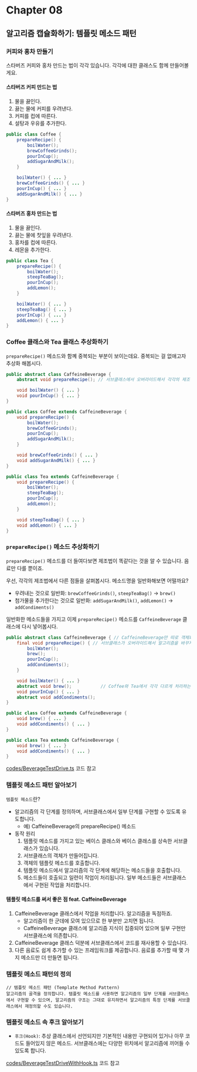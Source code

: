 # Chapter 08

## 알고리즘 캡슐화하기: 템플릿 메소드 패턴

### 커피와 홍차 만들기

스타버즈 커피와 홍차 만드는 법이 각각 있습니다. 각각에 대한 클래스도 함께 만들어볼게요.

#### 스타버즈 커피 만드는 법

1. 물을 끓인다.
2. 끓는 물에 커피를 우려낸다.
3. 커피를 컵에 따른다.
4. 설탕과 우유를 추가한다.

```java
public class Coffee {
    prepareRecipe() {
        boilWater();
        brewCoffeeGrinds();
        pourInCup();
        addSugarAndMilk();
    }

    boilWater() { ... }
    brewCoffeeGrinds() { ... }
    pourInCup() { ... }
    addSugarAndMilk() { ... }
}
```

#### 스타버즈 홍차 만드는 법

1. 물을 끓인다.
2. 끓는 물에 찻잎을 우려낸다.
3. 홍차를 컵에 따른다.
4. 레몬을 추가한다.

```java
public class Tea {
    prepareRecipe() {
        boilWater();
        steepTeaBag();
        pourInCup();
        addLemon();
    }

    boilWater() { ... }
    steepTeaBag() { ... }
    pourInCup() { ... }
    addLemon() { ... }
}
```

### Coffee 클래스와 Tea 클래스 추상화하기

`prepareRecipe()` 메소드와 함꼐 중복되는 부분이 보이는데요. 중복되는 걸 없애고자 추상화 해봅시다.

```java
public abstract class CaffeineBeverage {
    abstract void prepareRecipe(); // 서브클래스에서 오버라이드해서 각각의 제조법을 구현

    void boilWater() { ... }
    void pourInCup() { ... }
}

public class Coffee extends CaffeineBeverage {
    void prepareRecipe() {
        boilWater();
        brewCoffeeGrinds();
        pourInCup();
        addSugarAndMilk();
    }

    void brewCoffeeGrinds() { ... }
    void addSugarAndMilk() { ... }
}

public class Tea extends CaffeineBeverage {
    void prepareRecipe() {
        boilWater();
        steepTeaBag();
        pourInCup();
        addLemon();
    }

    void steepTeaBag() { ... }
    void addLemon() { ... }
}
```

### `prepareRecipe()` 메소드 추상화하기

`prepareRecipe()` 메소드를 더 들여다보면 제조법이 똑같다는 것을 알 수 있습니다. 음료만 다를 뿐이죠.

우선, 각각의 제조법에서 다른 점들을 살펴봅시다. 메소드명을 일반화해보면 어떨까요?

- 우려내는 것으로 일반화: `brewCoffeeGrinds()`, `steepTeaBag()` &rarr; `brew()`
- 첨가물을 추가한다는 것으로 일반화: `addSugarAndMilk()`, `addLemon()` &rarr; `addCondiments()`

일반화한 메소드들을 가지고 이제 `prepareRecipe()` 메소드를 `CaffeineBeverage` 클래스에 다시 넣어봅시다.

```java
public abstract class CaffeineBeverage { // CaffeineBeverage만 따로 객체화할 수 없기 때문에 추상 클래스로 선언
    final void prepareRecipe() { // 서브클래스가 오버라이드해서 알고리즘을 바꾸지 못하도록 final 선언
        boilWater();
        brew();
        pourInCup();
        addCondiments();
    }

    void boilWater() { ... }
    abstract void brew();           // Coffee와 Tea에서 각각 다르게 처리하는 메소드를 추상 메소드로 선언
    void pourInCup() { ... }
    abstract void addCondiments();
}

public class Coffee extends CaffeineBeverage {
    void brew() { ... }
    void addCondiments() { ... }
}

public class Tea extends CaffeineBeverage {
    void brew() { ... }
    void addCondiments() { ... }
}
```

[codes/BeverageTestDrive.ts](./codes/BeverageTestDrive.ts) 코드 참고

### 템플릿 메소드 패턴 알아보기

`템플릿 메소드`란?
- 알고리즘의 각 단계를 정의하며, 서브클래스에서 일부 단계를 구현할 수 있도록 유도합니다.
    - 예) CaffeineBeverage의 prepareRecipe() 메소드
- 동작 원리
    1. 템플릿 메소드를 가지고 있는 베이스 클래스와 베이스 클래스를 상속한 서브클래스가 있습니다.
    2. 서브클래스의 객체가 만들어집니다.
    3. 객체의 템플릿 메소드를 호출합니다.
    4. 템플릿 메소드에서 알고리즘의 각 단계에 해당하는 메소드들을 호출합니다.
    5. 메소드들이 호출되고 일련이 작업이 처리됩니다. 일부 메소드들은 서브클래스에서 구현된 작업을 처리합니다.

#### 템플릿 메소드를 써서 좋은 점 feat. CaffeineBeverage

1. CaffeineBeverage 클래스에서 작업을 처리합니다. 알고리즘을 독점하죠.
   - 알고리즘이 한 군데에 모여 있으므로 한 부분만 고치면 됩니다.
   - CaffeineBeverage 클래스에 알고리즘 지식이 집중되어 있으며 일부 구현만 서브클래스에 의존합니다.
2. CaffeineBeverage 클래스 덕분에 서브클래스에서 코드를 재사용할 수 있습니다.
3. 다른 음료도 쉽게 추가할 수 있는 프레임워크를 제공합니다. 음료를 추가할 때 몇 가지 메소드만 더 만들면 됩니다.

### 템플릿 메소드 패턴의 정의

```text
// 템플릿 메소드 패턴 (Template Method Pattern)
알고리즘의 골격을 정의합니다. 템플릿 메소드를 사용하면 알고리즘의 일부 단계를 서브클래스에서 구현할 수 있으며, 알고리즘의 구조는 그대로 유지하면서 알고리즘의 특정 단계를 서브클래스에서 재정의할 수도 있습니다.
```

### 템플릿 메소드 속 후크 알아보기

-  `후크(Hook)`: 추상 클래스에서 선언되지만 기본적인 내용만 구현되어 있거나 아무 코드도 들어있지 않은 메소드. 서브클래스에는 다양한 위치에서 알고리즘에 끼어들 수 있도록 합니다.

[codes/BeverageTestDriveWithHook.ts](./codes/BeverageTestDriveWithHook.ts) 코드 참고

<!-- 8. The Template Method Pattern: Encapsulating Algorithms

    •            The Hollywood Principle
    •            The Hollywood Principle and Template Method
    •            Template Methods in the Wild
    •            Sorting with Template Method
    •            We’ve got some ducks to sort...
    •            What is compareTo()?
    •            Comparing Ducks and Ducks
    •            Let’s sort some Ducks
    •            The making of the sorting duck machine
    •            Swingin’ with Frames
    •            Applets
    •            Tools for your Design Toolbox -->